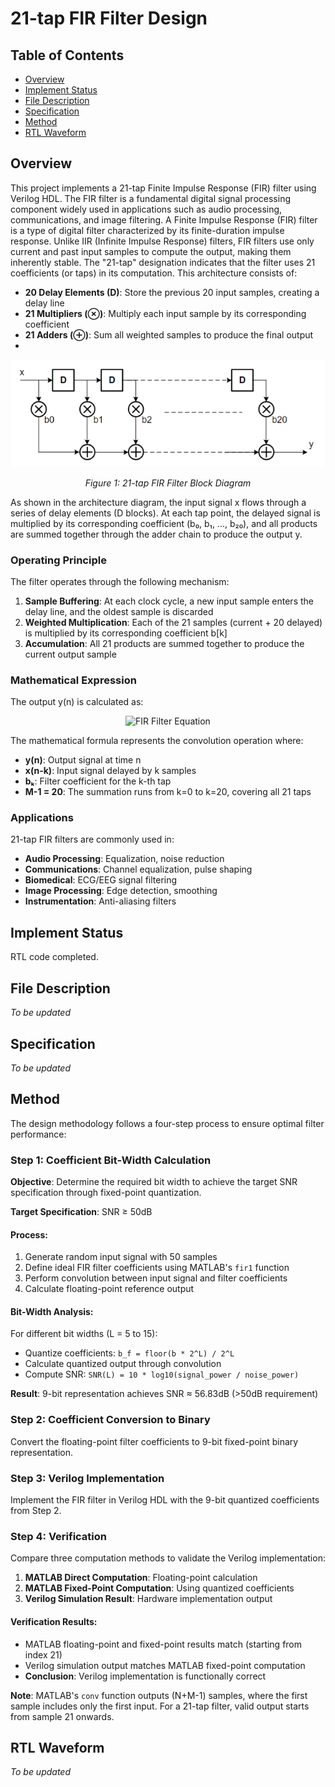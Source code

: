 # 21-tap FIR Filter Design

## Table of Contents
- [Overview](#overview)
- [Implement Status](#implement-status)
- [File Description](#file-description)
- [Specification](#specification)
- [Method](#method)
- [RTL Waveform](#rtl-waveform)

## Overview

This project implements a 21-tap Finite Impulse Response (FIR) filter using Verilog HDL. The FIR filter is a fundamental digital signal processing component widely used in applications such as audio processing, communications, and image filtering.
A Finite Impulse Response (FIR) filter is a type of digital filter characterized by its finite-duration impulse response. Unlike IIR (Infinite Impulse Response) filters, FIR filters use only current and past input samples to compute the output, making them inherently stable.
The "21-tap" designation indicates that the filter uses 21 coefficients (or taps) in its computation. This architecture consists of:

- **20 Delay Elements (D)**: Store the previous 20 input samples, creating a delay line
- **21 Multipliers (⊗)**: Multiply each input sample by its corresponding coefficient
- **21 Adders (⊕)**: Sum all weighted samples to produce the final output
- 
<div align="center">
  <img src="media/image1.png" alt="21-tap FIR Filter Architecture" width="600"/>
  <p><i>Figure 1: 21-tap FIR Filter Block Diagram</i></p>
</div>
As shown in the architecture diagram, the input signal x flows through a series of delay elements (D blocks). At each tap point, the delayed signal is multiplied by its corresponding coefficient (b₀, b₁, ..., b₂₀), and all products are summed together through the adder chain to produce the output y.

### Operating Principle

The filter operates through the following mechanism:

1. **Sample Buffering**: At each clock cycle, a new input sample enters the delay line, and the oldest sample is discarded
2. **Weighted Multiplication**: Each of the 21 samples (current + 20 delayed) is multiplied by its corresponding coefficient b[k]
3. **Accumulation**: All 21 products are summed together to produce the current output sample

### Mathematical Expression

The output y(n) is calculated as:

<div align="center">
  <img src="media/equation.png" alt="FIR Filter Equation" width="250"/>
</div>

The mathematical formula represents the convolution operation where:
- **y(n)**: Output signal at time n
- **x(n-k)**: Input signal delayed by k samples
- **bₖ**: Filter coefficient for the k-th tap
- **M-1 = 20**: The summation runs from k=0 to k=20, covering all 21 taps

### Applications

21-tap FIR filters are commonly used in:
- **Audio Processing**: Equalization, noise reduction
- **Communications**: Channel equalization, pulse shaping
- **Biomedical**: ECG/EEG signal filtering
- **Image Processing**: Edge detection, smoothing
- **Instrumentation**: Anti-aliasing filters

## Implement Status

RTL code completed.

## File Description

*To be updated*

## Specification

*To be updated*

## Method

The design methodology follows a four-step process to ensure optimal filter performance:

### Step 1: Coefficient Bit-Width Calculation

**Objective**: Determine the required bit width to achieve the target SNR specification through fixed-point quantization.

**Target Specification**: SNR ≥ 50dB

#### Process:
1. Generate random input signal with 50 samples
2. Define ideal FIR filter coefficients using MATLAB's `fir1` function
3. Perform convolution between input signal and filter coefficients
4. Calculate floating-point reference output

#### Bit-Width Analysis:
For different bit widths (L = 5 to 15):
- Quantize coefficients: `b_f = floor(b * 2^L) / 2^L`
- Calculate quantized output through convolution
- Compute SNR: `SNR(L) = 10 * log10(signal_power / noise_power)`

**Result**: 9-bit representation achieves SNR ≈ 56.83dB (>50dB requirement)

### Step 2: Coefficient Conversion to Binary

Convert the floating-point filter coefficients to 9-bit fixed-point binary representation.

### Step 3: Verilog Implementation

Implement the FIR filter in Verilog HDL with the 9-bit quantized coefficients from Step 2.

### Step 4: Verification

Compare three computation methods to validate the Verilog implementation:

1. **MATLAB Direct Computation**: Floating-point calculation
2. **MATLAB Fixed-Point Computation**: Using quantized coefficients
3. **Verilog Simulation Result**: Hardware implementation output

#### Verification Results:
- MATLAB floating-point and fixed-point results match (starting from index 21)
- Verilog simulation output matches MATLAB fixed-point computation
- **Conclusion**: Verilog implementation is functionally correct

**Note**: MATLAB's `conv` function outputs (N+M-1) samples, where the first sample includes only the first input. For a 21-tap filter, valid output starts from sample 21 onwards.

## RTL Waveform

*To be updated*


